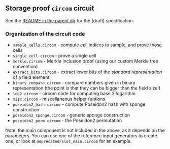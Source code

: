 
Storage proof `circom` circuit
------------------------------

See the [README in the parent dir](../README.md) for the (draft) specification.

### Organization of the circuit code

- `sample_cells.circom` - compute cell indices to sample, and prove those cells
- `single_cell.circom` - prove a single cell
- `merkle.circom` - Merkle inclusion proof (using our custom Merkle tree convention)
- `extract_bits.circom` - extract lower bits of the *standard representation* of a field element
- `binary_compare.circom` - compare numbers given in binary representation (the point is that they can be bigger than the field size!)
- `log2.circom` - circom code for computing base 2 logarithm
- `misc.circom` - miscellaneous helper funtions
- `poseidon2_hash.circom` - compute Poseidon2 hash with sponge construction
- `poseidon2_sponge.circom` - generic sponge construction
- `poseidon2_perm.circom` - the Poseidon2 permutation

Note: the main component is not included in the above, as it depends on the
parameters. You can use one of the reference input generators to create one;
or look at `deprecated/slot_main.circom` for an example.



